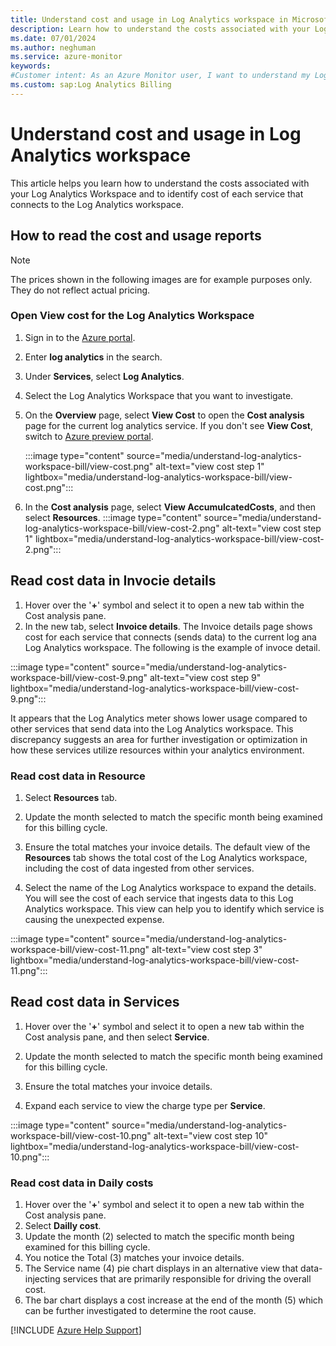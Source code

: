 ```yaml
---
title: Understand cost and usage in Log Analytics workspace in Microsoft Azure
description: Learn how to understand the costs associated with your Log Analytics Workspace and identify causes for increased expense.
ms.date: 07/01/2024
ms.author: neghuman
ms.service: azure-monitor
keywords:
#Customer intent: As an Azure Monitor user, I want to understand my Log Analytics workspace's bill including what's included in the cost and how to read the detailed usage reports.
ms.custom: sap:Log Analytics Billing
---
```

# Understand cost and usage in Log Analytics workspace

This article helps you learn how to understand the costs associated with your Log Analytics Workspace and to identify cost of each service that connects to the Log Analytics workspace.

## How to read the cost and usage reports

> [!NOTE]
> The prices shown in the following images are for example purposes only. They do not reflect actual pricing.

### Open View cost for the Log Analytics Workspace

1. Sign in to the [Azure portal](https://portal.azure.com). 
1. Enter **log analytics** in the search.
1. Under **Services**, select **Log Analytics**.
1. Select the Log Analytics Workspace that you want to investigate.  
1. On the **Overview** page, select **View Cost** to open the **Cost analysis** page for the current log analytics service. If you don't see **View Cost**, switch to [Azure preview portal](https://preview.portal.azure.com/).

    :::image type="content" source="media/understand-log-analytics-workspace-bill/view-cost.png" alt-text="view cost step 1" lightbox="media/understand-log-analytics-workspace-bill/view-cost.png":::
1. In the **Cost analysis** page, select **View AccumulcatedCosts**, and then select **Resources**.
    :::image type="content" source="media/understand-log-analytics-workspace-bill/view-cost-2.png" alt-text="view cost step 1" lightbox="media/understand-log-analytics-workspace-bill/view-cost-2.png":::

## Read cost data in Invocie details

1. Hover over the '**+**' symbol and select it to open a new tab within the Cost analysis pane.  
1. In the new tab, select **Invoice details**. The Invoice details page shows cost for each service that connects (sends data) to the current log ana Log Analytics workspace.
The following is the example of invoce detail.

:::image type="content" source="media/understand-log-analytics-workspace-bill/view-cost-9.png" alt-text="view cost step 9" lightbox="media/understand-log-analytics-workspace-bill/view-cost-9.png":::

It appears that the Log Analytics meter shows lower usage compared to other services that send data into the Log Analytics workspace. This discrepancy suggests an area for further investigation or optimization in how these services utilize resources within your analytics environment.

### Read cost data in Resource

1. Select **Resources** tab.  

1. Update the month selected to match the specific month being examined for this billing cycle.

1. Ensure the total matches your invoice details. The default view of the **Resources** tab shows the total cost of the Log Analytics workspace, including the cost of data ingested from other services.

1. Select the name of the Log Analytics workspace to expand the details. You will see the cost of each service that ingests data to this Log Analytics workspace. This view can help you to identify which service is causing the unexpected expense.

:::image type="content" source="media/understand-log-analytics-workspace-bill/view-cost-11.png" alt-text="view cost step 3" lightbox="media/understand-log-analytics-workspace-bill/view-cost-11.png":::

## Read cost data in Services

1. Hover over the '**+**' symbol and select it to open a new tab within the Cost analysis pane, and then select **Service**.  

2. Update the month selected to match the specific month being examined for this billing cycle.
3. Ensure the total matches your invoice details.
4. Expand each service to view the charge type per **Service**.  

:::image type="content" source="media/understand-log-analytics-workspace-bill/view-cost-10.png" alt-text="view cost step 10" lightbox="media/understand-log-analytics-workspace-bill/view-cost-10.png":::

### Read cost data in Daily costs

1. Hover over the '**+**' symbol and select it to open a new tab within the Cost analysis pane.  
1. Select **Dailly cost**.  
1. Update the month (2) selected to match the specific month being examined for this billing cycle.
1. You notice the Total (3) matches your invoice details.
1. The Service name (4) pie chart displays in an alternative view that data-injecting services that are primarily responsible for driving the overall cost.
1. The bar chart displays a cost increase at the end of the month (5) which can be further investigated to determine the root cause.


[!INCLUDE [Azure Help Support](../../../../includes/azure-help-support.md)]
